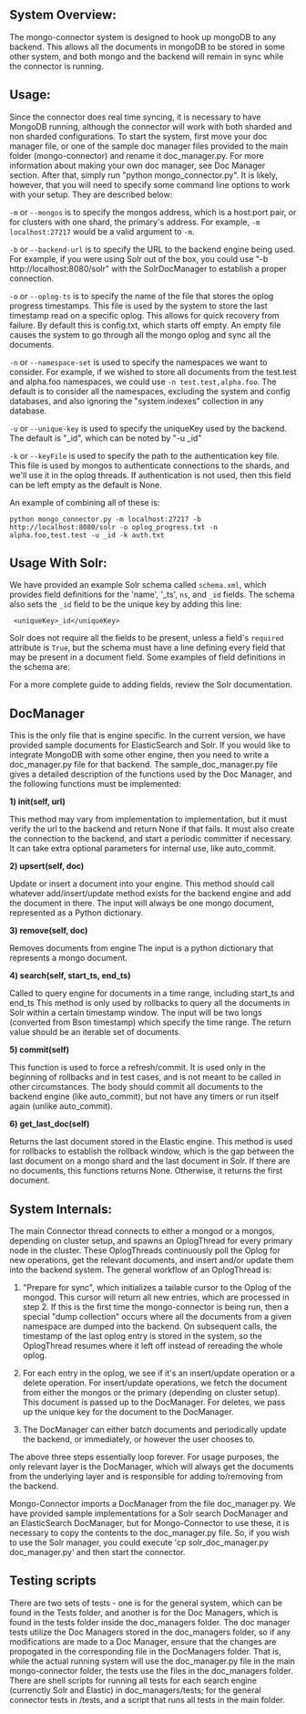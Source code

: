 ## System Overview:

The mongo-connector system is designed to hook up mongoDB to any backend. This allows all the
documents in mongoDB to be stored in some other system, and both mongo and the backend will remain
in sync while the connector is running.

## Usage:

Since the connector does real time syncing, it is necessary to have MongoDB running, although the
connector will work with both sharded and non sharded configurations. To start the system, first
move your doc manager file, or one of the sample doc manager files provided to the main folder
(mongo-connector) and rename it doc_manager.py. For more information about making your own
doc manager, see Doc Manager section.
After that, simply run "python mongo_connector.py". It is likely, however, that you will need
to specify some command line options to work with your setup. They are described below:

`-m` or `--mongos` is to specify the mongos address, which is a host:port pair, or for clusters with
 one shard, the primary's address. For example, `-m localhost:27217` would be a valid argument
 to `-m`.

`-b` or `--backend-url` is to specify the URL to the backend engine being used. For example, if you
were using Solr out of the box, you could use "-b http://localhost:8080/solr" with the
SolrDocManager to establish a proper connection.

`-o` or `--oplog-ts` is to specify the name of the file that stores the oplog progress timestamps.
This file is used by the system to store the last timestamp read on a specific oplog. This allows
for quick recovery from failure. By default this is config.txt, which starts off empty. An empty
file causes the system to go through all the mongo oplog and sync all the documents.

`-n` or `--namespace-set` is used to specify the namespaces we want to consider. For example, if we
wished to store all documents from the test.test and alpha.foo namespaces, we could use
`-n test.test,alpha.foo`. The default is to consider all the namespaces, excluding the system and config
databases, and also ignoring the "system.indexes" collection in any database.

`-u` or `--unique-key` is used to specify the uniqueKey used by the backend. The default is "_id",
which can be noted by "-u _id"

`-k` or `--keyFile` is used to specify the path to the authentication key file. This file is used
by mongos to authenticate connections to the shards, and we'll use it in the oplog threads. If
authentication is not used, then this field can be left empty as the default is None.

An example of combining all of these is:

	python mongo_connector.py -m localhost:27217 -b http://localhost:8080/solr -o oplog_progress.txt -n alpha.foo,test.test -u _id -k auth.txt

## Usage With Solr:

We have provided an example Solr schema called `schema.xml`, which provides field definitions for the 'name', '_ts', `ns`, and `_id` fields. The schema also sets the `_id` field to be the unique key by adding this line:

     <uniqueKey>_id</uniqueKey>

Solr does not require all the fields to be present, unless a field's `required` attribute is `True`, but the schema must have a line defining every field that may be present in a document field. Some examples of field definitions in the schema are:

   <field name="_id" type="string" indexed="true" stored="true" />
   <field name="_ts" type="long" indexed="true" stored="true" />

For a more complete guide to adding fields, review the Solr documentation.

## DocManager

This is the only file that is engine specific. In the current version, we have provided sample
documents for ElasticSearch and Solr. If you would like to integrate MongoDB with some other engine,
then you need to write a doc_manager.py file for that backend. The sample_doc_manager.py file gives a
detailed description of the functions used by the Doc Manager, and the following functions must be
implemented:

__1) init(self, url)__

This method may vary from implementation to implementation, but it must
verify the url to the backend and return None if that fails. It must
also create the connection to the backend, and start a periodic
committer if necessary. It can take extra optional parameters for internal use, like
auto_commit.

__2) upsert(self, doc)__

Update or insert a document into your engine.
This method should call whatever add/insert/update method exists for
the backend engine and add the document in there. The input will
always be one mongo document, represented as a Python dictionary.

__3) remove(self, doc)__

Removes documents from engine
The input is a python dictionary that represents a mongo document.

__4) search(self, start_ts, end_ts)__

Called to query engine for documents in a time range, including start_ts and end_ts
This method is only used by rollbacks to query all the documents in
Solr within a certain timestamp window. The input will be two longs
(converted from Bson timestamp) which specify the time range. The
return value should be an iterable set of documents.


__5) commit(self)__

This function is used to force a refresh/commit.
It is used only in the beginning of rollbacks and in test cases, and is
not meant to be called in other circumstances. The body should commit
all documents to the backend engine (like auto_commit), but not have
any timers or run itself again (unlike auto_commit).

__6) get_last_doc(self)__

Returns the last document stored in the Elastic engine.
This method is used for rollbacks to establish the rollback window,
which is the gap between the last document on a mongo shard and the
last document in Solr. If there are no documents, this functions
returns None. Otherwise, it returns the first document.


## System Internals:

The main Connector thread connects to either a mongod or a mongos, depending on cluster setup, and
spawns an OplogThread for every primary node in the cluster. These OplogThreads continuously poll
the Oplog for new operations, get the relevant documents, and insert and/or update them into the
backend system. The general workflow of an OplogThread is:

1. "Prepare for sync", which initializes a tailable cursor to the Oplog of the mongod. This cursor
    will return all new entries, which are processed in step 2. If this is the first time the
    mongo-connector is being run, then a special "dump collection" occurs where all the documents
    from a given namespace are dumped into the backend. On subsequent calls, the timestamp of the
    last oplog entry is stored in the system, so the OplogThread resumes where it left off instead
    of rereading  the whole oplog.

2. For each entry in the oplog, we see if it's an insert/update operation or a delete operation.
   For insert/update operations, we fetch the document from either the mongos or the primary
   (depending on cluster setup). This document is passed up to the DocManager. For deletes, we pass
   up the unique key for the document to the DocManager.

3. The DocManager can either batch documents and periodically update the backend, or immediately,
   or however the user chooses to.

The above three steps essentially loop forever. For usage purposes, the only relevant layer is the
DocManager, which will always get the documents from the underlying layer and is responsible for
adding to/removing from the backend.

Mongo-Connector imports a DocManager from the file doc_manager.py. We have provided sample
implementations for a Solr search DocManager and an ElasticSearch DocManager, but for
Mongo-Connector to use these, it is necessary to copy the contents to the doc_manager.py file. So,
if you wish to use the Solr manager, you could execute 'cp solr_doc_manager.py doc_manager.py' and
then start the connector.

## Testing scripts

There are two sets of tests - one is for the general system, which can be found in the Tests folder, and another is for
the Doc Managers, which is found in the tests folder inside the doc_managers folder. The doc manager tests utilize
the Doc Managers stored in the doc_managers folder, so if any modifications are made to a Doc Manager, ensure that the
changes are propogated in the corresponding file in the DocManagers folder. That is, while the actual running
system will use the doc_manager.py file in the main mongo-connector folder, the tests use the files in the
doc_managers folder.
There are shell scripts for running all tests for each search engine (currenctly Solr and Elastic) in doc_managers/tests;
for the general connector tests in /tests, and a script that runs all tests in the main folder.
